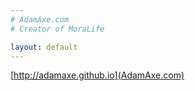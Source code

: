 ```yaml
---
# AdamAxe.com
# Creator of MoraLife

layout: default
---
```

[http://adamaxe.github.io](AdamAxe.com)
